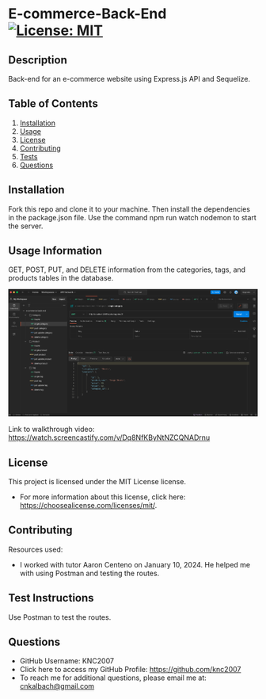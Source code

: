 # E-commerce-Back-End [![License: MIT](https://img.shields.io/badge/License-MIT-yellow.svg)](https://opensource.org/licenses/MIT)

## Description
Back-end for an e-commerce website using Express.js API and Sequelize.

## Table of Contents
1. [Installation](#installation)
2. [Usage](#usage-information)
3. [License](#license)
4. [Contributing](#contributing)
5. [Tests](#test-instructions)
6. [Questions](#questions)

## Installation
Fork this repo and clone it to your machine. Then install the dependencies in the package.json file. Use the command npm run watch nodemon to start the server.

## Usage Information
GET, POST, PUT, and DELETE information from the categories, tags, and products tables in the database.
    
![Test the routes using Postman.](./assets/postman%20test%20routes.png)

Link to walkthrough video: https://watch.screencastify.com/v/Dq8NfKByNtNZCQNADrnu

## License
This project is licensed under the MIT License license.
* For more information about this license, click here: https://choosealicense.com/licenses/mit/.

## Contributing 
Resources used:
* I worked with tutor Aaron Centeno on January 10, 2024. He helped me with using Postman and testing the routes.

## Test Instructions
Use Postman to test the routes.

## Questions
* GitHub Username: KNC2007
* Click here to access my GitHub Profile: https://github.com/knc2007
* To reach me for additional questions, please email me at: [cnkalbach@gmail.com](mailto:cnkalbach@gmail.com)
